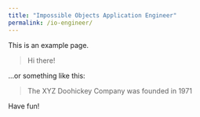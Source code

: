 ```yaml
---
title: "Impossible Objects Application Engineer"
permalink: /io-engineer/
---
```


This is an example page. 

> Hi there! 

...or something like this:

> The XYZ Doohickey Company was founded in 1971

Have fun!